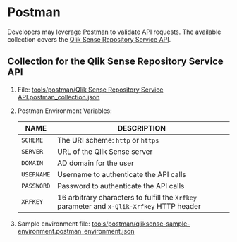 # Postman

Developers may leverage [Postman](https://www.postman.com/) to validate API
requests. The available collection covers the [Qlik Sense Repository Service
API](https://help.qlik.com/en-US/sense-developer/September2020/Subsystems/RepositoryServiceAPI/Content/Sense_RepositoryServiceAPI/RepositoryServiceAPI-Introduction.htm).

## Collection for the Qlik Sense Repository Service API

1. File: [tools/postman/Qlik Sense Repository Service API.postman_collection.json](../../tools/postman/Qlik%20Sense%20Repository%20Service%20API.postman_collection.json)

1. Postman Environment Variables:

   | NAME       | DESCRIPTION                                                                               |
   | ---------- | ----------------------------------------------------------------------------------------- |
   | `SCHEME`   | The URI scheme: `http` or `https`                                                                         |
   | `SERVER`   | URL of the Qlik Sense server                                                              |
   | `DOMAIN`   | AD domain for the user                                                                    |
   | `USERNAME` | Username to authenticate the API calls                                                    |
   | `PASSWORD` | Password to authenticate the API calls                                                    |
   | `XRFKEY`   | 16 arbitrary characters to fulfill the `Xrfkey` parameter and `x-Qlik-Xrfkey` HTTP header |

1. Sample environment file: [tools/postman/qliksense-sample-environment.postman_environment.json](../../tools/postman/qliksense-sample-environment.postman_environment.json)
